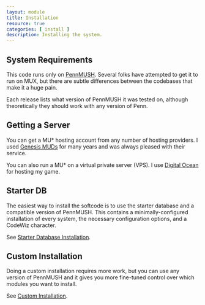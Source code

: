 ```yaml
---
layout: module
title: Installation
resource: true
categories: [ install ]
description: Installing the system.
---
```


## System Requirements

This code runs only on [PennMUSH](http://www.pennmush.org).  Several folks have attempted to get it to run on MUX, but there are subtle differences between the codebases that make it a huge pain.

Each release lists what version of PennMUSH it was tested on, although theoretically they should work with any version of Penn.

## Getting a Server

You can get a MU* hosting account from any number of hosting providers.  I used [Genesis MUDs](http://genesismuds.com/) for many years and was always pleased with their service.

You can also run a MU* on a virtual private server (VPS).  I use [Digital Ocean](http://lynnfaraday.github.io/MUSH//install/do-setup.html) for hosting my game.

## Starter DB

The easiest way to install the softcode is to use the starter database and a compatible version of PennMUSH.  This contains a minimally-configured installation of every system, the necessary configuration options, and a CodeWiz character.
 
See [Starter Database Installation](http://lynnfaraday.github.io/MUSH/install/starter-db.html).

## Custom Installation

Doing a custom installation requires more work, but you can use any version of PennMUSH and it gives you more fine-tuned control over which modules you want to install.

See [Custom Installation](http://lynnfaraday.github.io/MUSH/install/custom-install.html).

